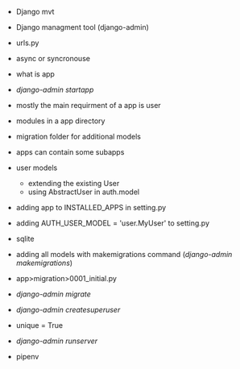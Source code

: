 - Django mvt
- Django managment tool (django-admin)
- urls.py
- async or syncronouse
- what is app
- _django-admin startapp_
- mostly the main requirment of a app is user
- modules in a app directory
- migration folder for additional models
- apps can contain some subapps
- user models
    - extending the existing User
    - using AbstractUser in auth.model
- adding app to INSTALLED_APPS in setting.py
- adding AUTH_USER_MODEL = 'user.MyUser' to setting.py
- sqlite
- adding all models with makemigrations command (_django-admin makemigrations_)
- app>migration>0001_initial.py
- _django-admin migrate_
- _django-admin createsuperuser_
- unique = True
- _django-admin runserver_

- pipenv